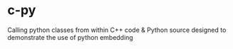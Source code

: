 c-py
====

Calling python classes from within C++ code &amp; Python source designed to demonstrate the use of python embedding

